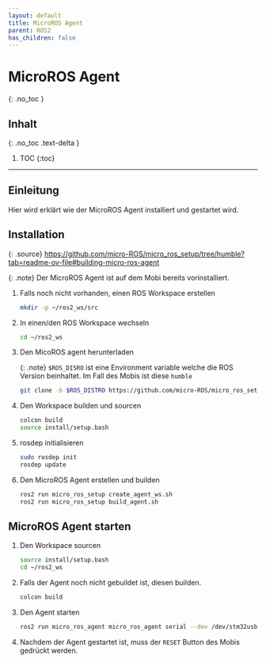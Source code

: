 ```yaml
---
layout: default
title: MicroROS Agent
parent: ROS2
has_children: false
---
```


# MicroROS Agent
{: .no_toc }

## Inhalt
{: .no_toc .text-delta }

1. TOC
{:toc}

---

## Einleitung
Hier wird erklärt wie der MicroROS Agent installiert und gestartet wird.

## Installation

{: .source}
<https://github.com/micro-ROS/micro_ros_setup/tree/humble?tab=readme-ov-file#building-micro-ros-agent>

{: .note}
Der MicroROS Agent ist auf dem Mobi bereits vorinstalliert.

1. Falls noch nicht vorhanden, einen ROS Workspace erstellen

   ```bash
   mkdir -p ~/ros2_ws/src
   ```

2. In einen/den ROS Workspace wechseln

   ```bash
   cd ~/ros2_ws
   ```

3. Den MicoROS agent herunterladen

   {: .note}
   `$ROS_DISRO` ist eine Environment variable welche die ROS Version beinhaltet.
   Im Fall des Mobis ist diese `humble`

   ```bash
   git clone -b $ROS_DISTRO https://github.com/micro-ROS/micro_ros_setup.git src/micro_ros_setup 
   ```

4. Den Workspace builden und sourcen

   ```bash
   colcon build
   source install/setup.bash
   ```

5. rosdep initialisieren

   ```bash
   sudo rosdep init
   rosdep update
   ```

6. Den MicroROS Agent erstellen und builden

   ```bash
   ros2 run micro_ros_setup create_agent_ws.sh
   ros2 run micro_ros_setup build_agent.sh
   ```

## MicroROS Agent starten

1. Den Workspace sourcen

   ```bash
   source install/setup.bash
   cd ~/ros2_ws
   ```

2. Falls der Agent noch nicht gebuildet ist, diesen builden.

   ```bash
   colcon build
   ```

3. Den Agent starten

   ```bash
   ros2 run micro_ros_agent micro_ros_agent serial --dev /dev/stm32usb
   ```

4. Nachdem der Agent gestartet ist, muss der `RESET` Button des Mobis gedrückt werden.

